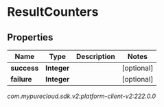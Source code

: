 # ResultCounters


## Properties

| Name | Type | Description | Notes |
| ------------ | ------------- | ------------- | ------------- |
| **success** | **Integer** |  |  [optional] |
| **failure** | **Integer** |  |  [optional] |




_com.mypurecloud.sdk.v2:platform-client-v2:222.0.0_
